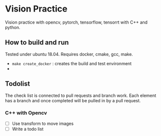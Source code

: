 # Vision Practice

Vision practice with opencv, pytorch, tensorflow, tensorrt with C++ and python.

## How to build and run
Tested under ubuntu 18.04. Requires docker, cmake, gcc, make. 

- `make create_docker` : creates the build and test environment
- 
## Todolist
The check list is connected to pull requests and branch work. Each element has a branch and once completed will be pulled in by a pull request.


### C++ with Opencv
- [ ] Use transform to move images
- [ ] Write a todo list
